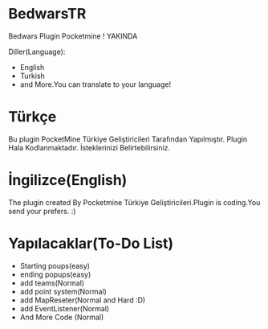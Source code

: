 <a href='http://i.imgur.com/aWqV72T' title=''><img src='http://i.imgur.com/aWqV72T.jpg' alt='' title='Hosted by imgur.com' /></a>
# BedwarsTR
Bedwars Plugin Pocketmine ! YAKINDA

Diller(Language):

- English
- Turkish
- and More.You can translate to your language!

# Türkçe

Bu plugin PocketMine Türkiye Geliştiricileri Tarafından Yapılmıştır. Plugin Hala Kodlanmaktadır. İsteklerinizi Belirtebilirsiniz.

# İngilizce(English)

The plugin created By Pocketmine Türkiye Geliştiricileri.Plugin is coding.You send your prefers. :)

# Yapılacaklar(To-Do List)

- Starting poups(easy)
- ending popups(easy)
- add teams(Normal)
- add point system(Normal)
- add MapReseter(Normal and Hard :D)
- add EventListener(Normal)
- And More Code (Normal)
